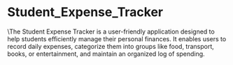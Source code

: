 # Student_Expense_Tracker
\The Student Expense Tracker is a user-friendly application designed to help students efficiently manage their personal finances. It enables users to record daily expenses, categorize them into groups like food, transport, books, or entertainment, and maintain an organized log of spending.

